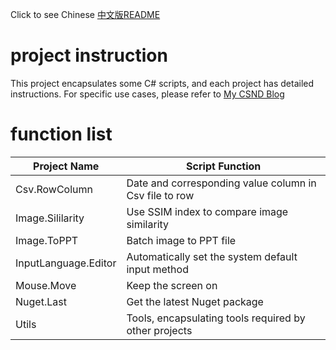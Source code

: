 Click to see Chinese [中文版README](README_zh.md)

# project instruction

This project encapsulates some C# scripts, and each project has detailed instructions. For specific use cases, please refer to [My CSND Blog](https://blog.csdn.net/DynastyRumble)

# function list

| Project Name | Script Function |
| -------------------- |-----------------------------|
| Csv.RowColumn | Date and corresponding value column in Csv file to row |
| Image.Sililarity | Use SSIM index to compare image similarity |
| Image.ToPPT | Batch image to PPT file
| InputLanguage.Editor | Automatically set the system default input method |
| Mouse.Move | Keep the screen on |
| Nuget.Last | Get the latest Nuget package |
| Utils | Tools, encapsulating tools required by other projects |